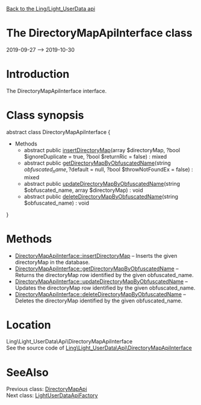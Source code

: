 [Back to the Ling/Light_UserData api](https://github.com/lingtalfi/Light_UserData/blob/master/doc/api/Ling/Light_UserData.md)



The DirectoryMapApiInterface class
================
2019-09-27 --> 2019-10-30






Introduction
============

The DirectoryMapApiInterface interface.



Class synopsis
==============


abstract class <span class="pl-k">DirectoryMapApiInterface</span>  {

- Methods
    - abstract public [insertDirectoryMap](https://github.com/lingtalfi/Light_UserData/blob/master/doc/api/Ling/Light_UserData/Api/DirectoryMapApiInterface/insertDirectoryMap.md)(array $directoryMap, ?bool $ignoreDuplicate = true, ?bool $returnRic = false) : mixed
    - abstract public [getDirectoryMapByObfuscatedName](https://github.com/lingtalfi/Light_UserData/blob/master/doc/api/Ling/Light_UserData/Api/DirectoryMapApiInterface/getDirectoryMapByObfuscatedName.md)(string $obfuscated_name, ?$default = null, ?bool $throwNotFoundEx = false) : mixed
    - abstract public [updateDirectoryMapByObfuscatedName](https://github.com/lingtalfi/Light_UserData/blob/master/doc/api/Ling/Light_UserData/Api/DirectoryMapApiInterface/updateDirectoryMapByObfuscatedName.md)(string $obfuscated_name, array $directoryMap) : void
    - abstract public [deleteDirectoryMapByObfuscatedName](https://github.com/lingtalfi/Light_UserData/blob/master/doc/api/Ling/Light_UserData/Api/DirectoryMapApiInterface/deleteDirectoryMapByObfuscatedName.md)(string $obfuscated_name) : void

}






Methods
==============

- [DirectoryMapApiInterface::insertDirectoryMap](https://github.com/lingtalfi/Light_UserData/blob/master/doc/api/Ling/Light_UserData/Api/DirectoryMapApiInterface/insertDirectoryMap.md) &ndash; Inserts the given directoryMap in the database.
- [DirectoryMapApiInterface::getDirectoryMapByObfuscatedName](https://github.com/lingtalfi/Light_UserData/blob/master/doc/api/Ling/Light_UserData/Api/DirectoryMapApiInterface/getDirectoryMapByObfuscatedName.md) &ndash; Returns the directoryMap row identified by the given obfuscated_name.
- [DirectoryMapApiInterface::updateDirectoryMapByObfuscatedName](https://github.com/lingtalfi/Light_UserData/blob/master/doc/api/Ling/Light_UserData/Api/DirectoryMapApiInterface/updateDirectoryMapByObfuscatedName.md) &ndash; Updates the directoryMap row identified by the given obfuscated_name.
- [DirectoryMapApiInterface::deleteDirectoryMapByObfuscatedName](https://github.com/lingtalfi/Light_UserData/blob/master/doc/api/Ling/Light_UserData/Api/DirectoryMapApiInterface/deleteDirectoryMapByObfuscatedName.md) &ndash; Deletes the directoryMap identified by the given obfuscated_name.





Location
=============
Ling\Light_UserData\Api\DirectoryMapApiInterface<br>
See the source code of [Ling\Light_UserData\Api\DirectoryMapApiInterface](https://github.com/lingtalfi/Light_UserData/blob/master/Api/DirectoryMapApiInterface.php)



SeeAlso
==============
Previous class: [DirectoryMapApi](https://github.com/lingtalfi/Light_UserData/blob/master/doc/api/Ling/Light_UserData/Api/DirectoryMapApi.md)<br>Next class: [LightUserDataApiFactory](https://github.com/lingtalfi/Light_UserData/blob/master/doc/api/Ling/Light_UserData/Api/LightUserDataApiFactory.md)<br>
